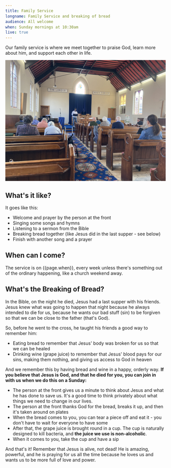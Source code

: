 ```yaml
---
title: Family Service
longname: Family Service and breaking of bread
audience: All welcome
when: Sunday mornings at 10:30am
live: true
---
```


Our family service is where we meet together to praise God, learn more about him, and support each other in life.

![A Sunday morning service](/photo/tony.jpg)

## What's it like?

It goes like this:

- Welcome and prayer by the person at the front
- Singing some songs and hymns
- Listening to a sermon from the Bible
- Breaking bread together (like Jesus did in the last supper - see below)
- Finish with another song and a prayer

## When can I come?

The service is on {{page.when}}, every week unless there's something out of the ordinary happening, like a church weekend away.

## What's the Breaking of Bread?

In the Bible, on the night he died, Jesus had a last supper with his friends. Jesus knew what was going to happen that night because he always intended to die for us, because he wants our bad stuff (sin) to be forgiven so that we can be close to the father (that's God).

So, before he went to the cross, he taught his friends a good way to remember him:

- Eating bread to remember that Jesus' body was broken for us so that we can be healed
- Drinking wine (grape juice) to remember that Jesus' blood pays for our sins, making them nothing, and giving us access to God in heaven

And we remember this by having bread and wine in a happy, orderly way. **If you believe that Jesus is God, and that he died for you, you can join in with us when we do this on a Sunday:**

- The person at the front gives us a minute to think about Jesus and what he has done to save us. It's a good time to think privately about what things we need to change in our lives.
- The person at the front thanks God for the bread, breaks it up, and then it's taken around on plates
- When the bread comes to you, you can tear a piece off and eat it - you don't have to wait for everyone to have some
- After that, the grape juice is brought round in a cup. The cup is naturally designed to kill bacteria, and **the juice we use is non-alcoholic**.
- When it comes to you, take the cup and have a sip

And that's it! Remember that Jesus is alive, not dead! He is amazing, powerful, and he is praying for us all the time because he loves us and wants us to be more full of love and power.
